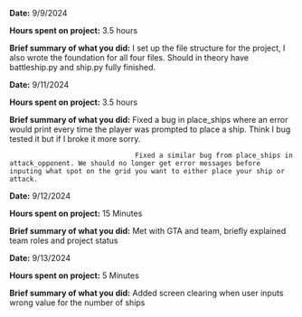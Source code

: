 **Date:** 9/9/2024

**Hours spent on project:** 3.5 hours

**Brief summary of what you did:** I set up the file structure for the project, I also wrote the foundation for all four files. Should in theory have battleship.py and ship.py fully finished.


**Date:** 9/11/2024

**Hours spent on project:** 3.5 hours

**Brief summary of what you did:** Fixed a bug in place_ships where an error would print every time the player was prompted to place a ship. Think I bug tested it but if I broke it more sorry. 

                                   Fixed a similar bug from place_ships in attack_opponent. We should no longer get error messages before inputing what spot on the grid you want to either place your ship or attack.

**Date:** 9/12/2024

**Hours spent on project:** 15 Minutes

**Brief summary of what you did:** Met with GTA and team, briefly explained team roles and project status


**Date:** 9/13/2024

**Hours spent on project:** 5 Minutes

**Brief summary of what you did:** Added screen clearing when user inputs wrong value for the number of ships